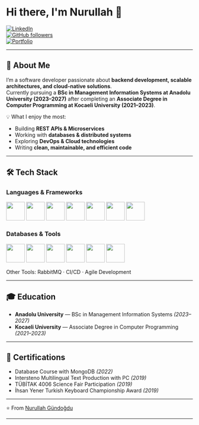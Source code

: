 # Hi there, I'm Nurullah 👋  

[![LinkedIn](https://img.shields.io/badge/LinkedIn-Connect-blue?logo=linkedin&logoColor=white)](https://www.linkedin.com/in/nurullahgundogdu/)  
[![GitHub followers](https://img.shields.io/github/followers/nurullahgd?label=Follow&style=social)](https://github.com/nurullahgd)  
[![Portfolio](https://img.shields.io/badge/Portfolio-Visit-orange?logo=githubpages&logoColor=white)](https://www.nurullahgundogdu.com)  

---

## 🚀 About Me  
I’m a software developer passionate about **backend development, scalable architectures, and cloud-native solutions**.  
Currently pursuing a **BSc in Management Information Systems at Anadolu University (2023–2027)** after completing an **Associate Degree in Computer Programming at Kocaeli University (2021–2023)**.  

💡 What I enjoy the most:  
- Building **REST APIs & Microservices**  
- Working with **databases & distributed systems**  
- Exploring **DevOps & Cloud technologies**  
- Writing **clean, maintainable, and efficient code**  

---

## 🛠️ Tech Stack  

### Languages & Frameworks  
<p align="left">
  <img src="https://cdn.jsdelivr.net/gh/devicons/devicon/icons/go/go-original.svg" width="50"/> 
  <img src="https://cdn.jsdelivr.net/gh/devicons/devicon/icons/dotnetcore/dotnetcore-original.svg" width="50"/> 
  <img src="https://cdn.jsdelivr.net/gh/devicons/devicon/icons/javascript/javascript-original.svg" width="50"/> 
  <img src="https://cdn.jsdelivr.net/gh/devicons/devicon/icons/react/react-original.svg" width="50"/> 
  <img src="https://cdn.jsdelivr.net/gh/devicons/devicon/icons/redux/redux-original.svg" width="50"/> 
  <img src="https://cdn.jsdelivr.net/gh/devicons/devicon/icons/html5/html5-original.svg" width="50"/> 
  <img src="https://cdn.jsdelivr.net/gh/devicons/devicon/icons/css3/css3-original.svg" width="50"/> 
</p>

### Databases & Tools  
<p align="left">
  <img src="https://cdn.jsdelivr.net/gh/devicons/devicon/icons/postgresql/postgresql-original.svg" width="50"/> 
  <img src="https://cdn.jsdelivr.net/gh/devicons/devicon/icons/mongodb/mongodb-original.svg" width="50"/> 
  <img src="https://cdn.jsdelivr.net/gh/devicons/devicon/icons/redis/redis-original.svg" width="50"/> 
  <img src="https://cdn.jsdelivr.net/gh/devicons/devicon/icons/docker/docker-original.svg" width="50"/> 
  <img src="https://cdn.jsdelivr.net/gh/devicons/devicon/icons/kubernetes/kubernetes-plain.svg" width="50"/> 
  <img src="https://cdn.jsdelivr.net/gh/devicons/devicon/icons/git/git-original.svg" width="50"/> 
</p>

Other Tools: RabbitMQ · CI/CD · Agile Development  

---

## 🎓 Education  
- **Anadolu University** — BSc in Management Information Systems *(2023–2027)*  
- **Kocaeli University** — Associate Degree in Computer Programming *(2021–2023)*  

---

## 📜 Certifications  
- Database Course with MongoDB *(2022)*  
- Intersteno Multilingual Text Production with PC *(2019)*  
- TÜBİTAK 4006 Science Fair Participation *(2019)*  
- İhsan Yener Turkish Keyboard Championship Award *(2019)*  

---

⭐️ From [Nurullah Gündoğdu](https://github.com/nurullahgd)
****
